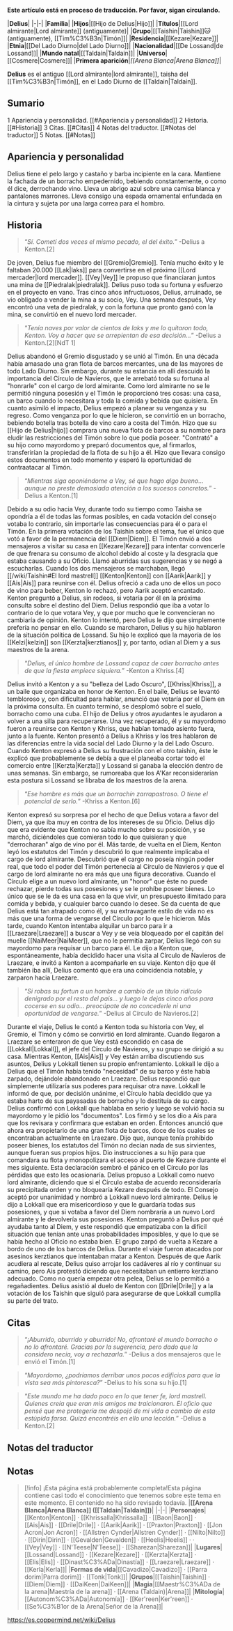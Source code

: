**Este artículo está en proceso de traducción. Por favor, sigan circulando.**


|**Delius**|
|-|-|
|**Familia**|
|**Hijos**|[[Hijo de Delius\|Hijo]]|
|**Títulos**|[[Lord almirante\|Lord almirante]] (antiguamente)|
|**Grupo**|[[Taishin\|Taishin]]🐱︎ (antiguamente), [[Tim%C3%B3n\|Timón]]|
|**Residencia**|[[Kezare\|Kezare]]|
|**Etnia**|[[Del Lado Diurno\|del Lado Diurno]]|
|**Nacionalidad**|[[De Lossand\|de Lossand]]|
|**Mundo natal**|[[Taldain\|Taldain]]|
|**Universo**|[[Cosmere\|Cosmere]]|
|**Primera aparición**|*[[Arena Blanca\|Arena Blanca]]*|

**Delius** es el antiguo [[Lord almirante\|lord almirante]], taisha del [[Tim%C3%B3n\|Timón]], en el Lado Diurno de [[Taldain\|Taldain]].

## Sumario

1 Apariencia y personalidad. [[#Apariencia y personalidad]] 
2 Historia. [[#Historia]] 
3 Citas. [[#Citas]] 
4 Notas del traductor. [[#Notas del traductor]] 
5 Notas. [[#Notas]] 


## Apariencia y personalidad
Delius tiene el pelo largo y castaño y barba incipiente en la cara. Mantiene la fachada de un borracho empedernido, bebiendo constantemente, o como él dice, derrochando vino. Lleva un abrigo azul sobre una camisa blanca y pantalones marrones. Lleva consigo una espada ornamental enfundada en la cintura y sujeta por una larga correa para el hombro.

## Historia
>“*Sí. Cometí dos veces el mismo pecado, el del éxito.*”
\-Delius a Kenton.[2]

De joven, Delius fue miembro del [[Gremio\|Gremio]]. Tenía mucho éxito y le faltaban 20.000 [[Lak\|laks]] para convertirse en el próximo [[Lord mercader\|lord mercader]]. [[Vey\|Vey]] le propuso que financiaran juntos una mina de [[Piedralak\|piedralak]]. Delius puso toda su fortuna y esfuerzo en el proyecto en vano. Tras cinco años infructuosos, Delius, arruinado, se vio obligado a vender la mina a su socio, Vey. Una semana después, Vey encontró una veta de piedralak, y con la fortuna que pronto ganó con la mina, se convirtió en el nuevo lord mercader.

>“*Tenía naves por valor de cientos de laks y me lo quitaron todo, Kenton. Voy a hacer que se arrepientan de esa decisión...*”
\-Delius a Kenton.[2][NdT 1]

Delius abandonó el Gremio disgustado y se unió al Timón. En una década había amasado una gran flota de barcos mercantes, una de las mayores de todo Lado Diurno. Sin embargo, durante su estancia en allí descuidó la importancia del Círculo de Navieros, que le arrebató toda su fortuna al "honrarle" con el cargo de lord almirante. Como lord almirante no se le permitió ninguna posesión y el Timón le proporcionó tres cosas: una casa, un barco cuando lo necesitara y toda la comida y bebida que quisiera. En cuanto asimiló el impacto, Delius empezó a planear su venganza y su regreso. Como venganza por lo que le hicieron, se convirtió en un borracho, bebiendo botella tras botella de vino caro a costa del Timón. Hizo que su [[Hijo de Delius\|hijo]] comprara una nueva flota de barcos a su nombre para eludir las restricciones del Timón sobre lo que podía poseer. "Contrató" a su hijo como mayordomo y preparó documentos que, al firmarlos, transferirían la propiedad de la flota de su hijo a él. Hizo que llevara consigo estos documentos en todo momento y esperó la oportunidad de contraatacar al Timón.

>“*Mientras siga oponiéndome a Vey, sé que hago algo bueno… aunque no preste demasiada atención a los sucesos concretos.*”
\-Delius a Kenton.[1]

Debido a su odio hacia Vey, durante todo su tiempo como Taisha se opondría a él de todas las formas posibles, en cada votación del consejo votaba lo contrario, sin importarle las consecuencias para él o para el Timón. En la primera votación de los Taishin sobre el tema, fue el único que votó a favor de la permanencia del [[Diem\|Diem]].
El Timón envió a dos mensajeros a visitar su casa en [[Kezare\|Kezare]] para intentar convencerle de que frenara su consumo de alcohol debido al coste y la desgracia que estaba causando a su Oficio. Llamó aburridas sus sugerencias y se negó a escucharlas. Cuando los dos mensajeros se marchaban, llegó [[/wiki/Taishin#El lord mastrell]] [[Kenton\|Kenton]] con [[Aarik\|Aarik]] y [[Ais\|Ais]] para reunirse con él. Delius ofreció a cada uno de ellos un poco de vino para beber, Kenton lo rechazó, pero Aarik aceptó encantado. Kenton preguntó a Delius, sin rodeos, si votaría por él en la próxima consulta sobre el destino del Diem. Delius respondió que iba a votar lo contrario de lo que votara Vey, y que por mucho que le convencieran no cambiaría de opinión. Kenton lo intentó, pero Delius le dijo que simplemente prefería no pensar en ello. Cuando se marcharon, Delius y su hijo hablaron de la situación política de Lossand. Su hijo le explicó que la mayoría de los [[Kelzi\|kelzin]] son [[Kerzta\|kerztianos]] y, por tanto, odian al Diem y a sus maestros de la arena.

>“*Delius, el único hombre de Lossand capaz de caer borracho antes de que la fiesta empiece siquiera.*”
\-Kenton a Khriss.[4]

Delius invitó a Kenton y a su "belleza del Lado Oscuro", [[Khriss\|Khriss]], a un baile que organizaba en honor de Kenton. En el baile, Delius se levantó tembloroso y, con dificultad para hablar, anunció que votaría por el Diem en la próxima consulta. En cuanto terminó, se desplomó sobre el suelo, borracho como una cuba. El hijo de Delius y otros ayudantes le ayudaron a volver a una silla para recuperarse. Una vez recuperado, él y su mayordomo fueron a reunirse con Kenton y Khriss, que habían tomado asiento fuera, junto a la fuente. Kenton presentó a Delius a Khriss y los tres hablaron de las diferencias entre la vida social del Lado Diurno y la del Lado Oscuro. Cuando Kenton expresó a Delius su frustración con el otro taishin, éste le explicó que probablemente se debía a que el  planeaba cortar todo el comercio entre [[Kerzta\|Kerzta]] y Lossand si ganaba la elección dentro de unas semanas. Sin embargo, se rumoreaba que los A'Kar reconsiderarían esta postura si Lossand se libraba de los maestros de la arena.

>“*Ese hombre es más que un borrachín zarrapastroso. O tiene el potencial de serlo.*”
\-Khriss a Kenton.[6]

Kenton expresó su sorpresa por el hecho de que Delius votara a favor del Diem, ya que iba muy en contra de los intereses de su Oficio. Delius dijo que era evidente que Kenton no sabía mucho sobre su posición, y se marchó, diciéndoles que comieran todo lo que quisieran y que "derrocharan" algo de vino por él.
Más tarde, de vuelta en el Diem, Kenton leyó los estatutos del Timón y descubrió lo que realmente implicaba el cargo de lord almirante. Descubrió que el cargo no poseía ningún poder real, que todo el poder del Timón pertenecía al Círculo de Navieros y que el cargo de lord almirante no era más que una figura decorativa. Cuando el Círculo elige a un nuevo lord almirante, un "honor" que éste no puede rechazar, pierde todas sus posesiones y se le prohíbe poseer bienes. Lo único que se le da es una casa en la que vivir, un presupuesto ilimitado para comida y bebida, y cualquier barco cuando lo desee. Se da cuenta de que Delius está tan atrapado como él, y su extravagante estilo de vida no es más que una forma de vengarse del Círculo por lo que le hicieron.
Más tarde, cuando Kenton intentaba alquilar un barco para ir a [[Lraezare\|Lraezare]] a buscar a Vey y se veía bloqueado por el capitán del muelle [[NaiMeer\|NaiMeer]], que no le permitía zarpar, Delius llegó con su mayordomo para requisar un barco para él. Le dijo a Kenton que, espontáneamente, había decidido hacer una visita al Círculo de Navieros de Lraezare, e invitó a Kenton a acompañarle en su viaje. Kenton dijo que él también iba allí, Delius comentó que era una coincidencia notable, y zarparon hacia Lraezare.

>“*Si robas su fortun a un hombre a cambio de un título ridículo denigrado por el resto del país… y luego le dejas cinco años para cocerse en su odio… preocúpate de no concederle ni una oportunidad de vengarse.*”
\-Delius al Círculo de Navieros.[2]

Durante el viaje, Delius le contó a Kenton toda su historia con Vey, el Gremio, el Timón y cómo se convirtió en lord almirante. Cuando llegaron a Lraezare se enteraron de que Vey está escondido en casa de [[Lokkall\|Lokkall]], el jefe del Círculo de Navieros, y su grupo se dirigió a su casa. Mientras Kenton, [[Ais\|Ais]] y Vey están arriba discutiendo sus asuntos, Delius y Lokkall tienen su propio enfrentamiento. Lokkall le dijo a Delius que el Timón había tenido "necesidad" de su barco y éste había zarpado, dejándole abandonado en Lraezare. Delius respondió que simplemente utilizaría sus poderes para requisar otra nave. Lokkall le informó de que, por decisión unánime, el Círculo había decidido que ya estaba harto de sus payasadas de borracho y lo destituía de su cargo. Delius confirmó con Lokkall que hablaba en serio y luego se volvió hacia su mayordomo y le pidió los "documentos". Los firmó y se los dio a Ais para que los revisara y confirmara que estaban en orden. Entonces anunció que ahora era propietario de una gran flota de barcos, doce de los cuales se encontraban actualmente en Lraezare. Dijo que, aunque tenía prohibido poseer bienes, los estatutos del Timón no decían nada de sus sirvientes, aunque fueran sus propios hijos. Dio instrucciones a su hijo para que comandara su flota y monopolizara el acceso al puerto de Kezare durante el mes siguiente. Esta declaración sembró el pánico en el Círculo por las pérdidas que esto les ocasionaría. Delius propuso a Lokkall como nuevo lord almirante, diciendo que si el Círculo estaba de acuerdo reconsideraría su precipitada orden y no bloquearía Kezare después de todo. El Consejo aceptó por unanimidad y nombró a Lokkall nuevo lord almirante. Delius le dijo a Lokkall que era misericordioso y que le guardaría todas sus posesiones, y que si votaba a favor del Diem nombraría a un nuevo Lord almirante y le devolvería sus posesiones. Kenton preguntó a Delius por qué ayudaba tanto al Diem, y este respondió que empatizaba con la difícil situación que tenían ante unas probabilidades imposibles, y que lo que se había hecho al Oficio no estaba bien. El grupo zarpó de vuelta a Kezare a bordo de uno de los barcos de Delius.
Durante el viaje fueron atacados por asesinos kerztianos que intentaban matar a Kenton. Después de que Aarik acudiera al rescate, Delius quiso arrojar los cadáveres al río y continuar su camino, pero Ais protestó diciendo que necesitaban un entierro kerztiano adecuado. Como no quería empezar otra pelea, Delius se lo permitió a regañadientes.
Delius asistió al duelo de Kenton con [[Drile\|Drile]] y a la votación de los Taishin que siguió para asegurarse de que Lokkall cumplía su parte del trato.

## Citas
>“*¡Aburrido, aburrido y aburrido! No, afrontaré el mundo borracho o no lo afrontaré. Gracias por la sugerencia, pero dado que la considero necia, voy a rechazarla.*”
\-Delius a dos mensajeros que le envió el Timón.[1]


>“*Mayordomo, ¿podríamos derribar unos pocos edificios para que la vista sea más pintoresca?*”
\-Delius to his sona su hijo.[1]


>“*Este mundo me ha dado poco en lo que tener fe, lord mastrell. Quienes creía que eran mis amigos me traicionaron. El oficio que pensé que me protegería me despojó de mi vida a cambio de esta estúpida farsa. Quizá encontréis en ello una lección.*”
\-Delius a Kenton.[2]


## Notas del traductor

## Notas

> [!info] ¡Esta página está probablemente completa!Esta página contiene casi todo el conocimiento que tenemos sobre este tema en este momento.
El contenido no ha sido revisado todavía.
|**[[Arena Blanca\|Arena Blanca]] ([[Taldain\|Taldain]])**|
|-|-|
|**Personajes**|[[Kenton\|Kenton]] · [[Khrissalla\|Khrissalla]] · [[Baon\|Baon]] · [[Ais\|Ais]] · [[Drile\|Drile]] · [[Aarik\|Aarik]] · [[Praxton\|Praxton]] · [[Jon Acron\|Jon Acron]] · [[Allstren Cynder\|Allstren Cynder]] · [[Nilto\|Nilto]] · [[Dirin\|Dirin]] · [[Gevalden\|Gevalden]] · [[Heelis\|Heelis]] ·  · [[Vey\|Vey]] · [[N'Teese\|N'Teese]] · [[Sharezan\|Sharezan]]|
|**Lugares**|[[Lossand\|Lossand]] · [[Kezare\|Kezare]] · [[Kerzta\|Kerzta]] · [[Elis\|Elis]] · [[Dinast%C3%ADa\|Dinastía]] · [[Lraezare\|Lraezare]] · [[Kerla\|Kerla]]|
|**Formas de vida**|[[Cavadizo\|Cavadizo]] · [[Parra dorim\|Parra dorim]] · [[Tonk\|Tonk]]|
|**Grupos**|[[Taishin\|Taishin]] · [[Diem\|Diem]] · [[DaiKeen\|DaiKeen]]|
|**Magia**|[[Maestr%C3%ADa de la arena\|Maestría de la arena]] · [[Arena (Taldain)\|Arena]]|
|**Mitología**|[[Autonom%C3%ADa\|Autonomía]] · [[Ker'reen\|Ker'reen]] · [[Se%C3%B1or de la Arena\|Señor de la Arena]]|



https://es.coppermind.net/wiki/Delius